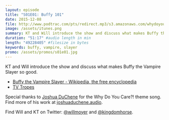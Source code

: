 ```yaml
---
layout: episode
title: "S01E01: Buffy 101"
date: 2015-12-08
file: http://www.podtrac.com/pts/redirect.mp3/s3.amazonaws.com/whydoyoucare.fm/Why+Do+You+Care+-+S01E01.mp3
image: /assets/itunes.png
summary: KT and Will introduce the show and discuss what makes Buffy the Vampire Slayer so good.
duration: "51:17" #audio length in min
length: "49228405" #filesize in bytes
keywords: buffy, vampire, slayer
promo: /assets/promos/s01e01.jpg
---
```


KT and Will introduce the show and discuss what makes Buffy the Vampire Slayer so good.

- [Buffy the Vampire Slayer - Wikipedia, the free encyclopedia](https://en.wikipedia.org/wiki/Buffy_the_Vampire_Slayer)
- [TV Tropes](http://tvtropes.org/)

Special thanks to [Joshua DuChene](http://joshuaduchene.audio) for the Why Do You Care?! theme song. Find more of his work at [joshuaduchene.audio](http://joshuaduchene.audio).

Find Will and KT on Twitter: [@willmoyer](https://twitter.com/willmoyer) and [@kingdomhorse](https://twitter.com/kingdomhorse).